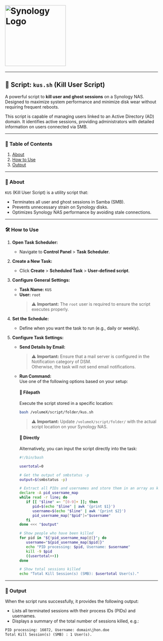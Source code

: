 # <img src="https://upload.wikimedia.org/wikipedia/commons/4/48/Synology_Logo.svg" alt="Synology Logo" width="200"/>

---

## 📖 Script: `kus.sh` (Kill User Script)

A powerful script to **kill user and ghost sessions** on a Synology NAS.  
Designed to maximize system performance and minimize disk wear without requiring frequent reboots.

This script is capable of managing users linked to an Active Directory (AD) domain. It identifies active sessions, providing administrators with detailed information on users connected via SMB.

---

### 📜 Table of Contents

1. [About](#about)
2. [How to Use](#how-to-use)
3. [Output](#output)

---

### 📖 About

`KUS` (Kill User Script) is a utility script that:
- Terminates all user and ghost sessions in Samba (SMB).
- Prevents unnecessary strain on Synology disks.
- Optimizes Synology NAS performance by avoiding stale connections.

---

### 🛠️ How to Use

1. **Open Task Scheduler:**
   - Navigate to **Control Panel** > **Task Scheduler**.

2. **Create a New Task:**
   - Click **Create** > **Scheduled Task** > **User-defined script**.

3. **Configure General Settings:**
   - **Task Name:** `KUS`
   - **User:** `root`
     > ⚠️ **Important:** The `root` user is required to ensure the script executes properly.

4. **Set the Schedule:**
   - Define when you want the task to run (e.g., daily or weekly).

5. **Configure Task Settings:**
   - **Send Details by Email:**
     > ⚠️ **Important:** Ensure that a mail server is configured in the Notification category of DSM.  
     Otherwise, the task will not send email notifications.

   - **Run Command:**  
     Use one of the following options based on your setup:

     #### 📁 **Filepath**
     Execute the script stored in a specific location:
     ```bash
     bash /volumeX/script/folder/kus.sh
     ```
     > ⚠️ **Important:** Update `/volumeX/script/folder/` with the actual script location on your Synology NAS.

     #### 📖 **Directly**
     Alternatively, you can input the script directly into the task:
     ```bash
     #!/bin/bash
     
     usertotal=0
     
     # Get the output of smbstatus -p
     output=$(smbstatus -p)
     
     # Extract all PIDs and usernames and store them in an array as key-value pairs
     declare -A pid_username_map
     while read -r line; do
        if [[ "$line" =~ ^[0-9]+ ]]; then
           pid=$(echo "$line" | awk '{print $1}')
           username=$(echo "$line" | awk '{print $2}')
           pid_username_map["$pid"]="$username"
        fi
     done <<< "$output"
     
     # Show people who have been killed
     for pid in "${!pid_username_map[@]}"; do
        username="${pid_username_map[$pid]}"
        echo "PID processing: $pid, Username: $username"
        kill -9 $pid
        ((usertotal++))
     done
     
     # Show total sessions killed
     echo "Total Kill Session(s) (SMB): $usertotal User(s)."
     ```

---

### 📝 Output

When the script runs successfully, it provides the following output:
- Lists all terminated sessions with their process IDs (PIDs) and usernames.
- Displays a summary of the total number of sessions killed, e.g.:
```txt
PID processing: 16072, Username: domain\jhon.doe
Total Kill Session(s) (SMB) : 1 User(s).
```
